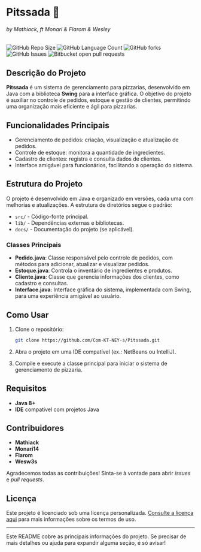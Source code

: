 # Pitssada 🍕
###### by Mathiack, ft Monari & Flarom & Wesley

![GitHub Repo Size](https://img.shields.io/github/repo-size/Com-KT-NEY-s/Pitssada?style=for-the-badge)
![GitHub Language Count](https://img.shields.io/github/languages/count/Com-KT-NEY-s/Pitssada?style=for-the-badge)
![GitHub forks](https://img.shields.io/github/forks/Com-KT-NEY-s/Pitssada?style=for-the-badge)
![GitHub Issues](https://img.shields.io/github/issues/Com-KT-NEY-s/Pitssada?style=for-the-badge)
![Bitbucket open pull requests](https://img.shields.io/bitbucket/pr-raw/Com-KT-NEY-s/Pitssada?style=for-the-badge)


## Descrição do Projeto

**Pitssada** é um sistema de gerenciamento para pizzarias, desenvolvido em Java com a biblioteca **Swing** para a interface gráfica. O objetivo do projeto é auxiliar no controle de pedidos, estoque e gestão de clientes, permitindo uma organização mais eficiente e ágil para pizzarias.

## Funcionalidades Principais

- Gerenciamento de pedidos: criação, visualização e atualização de pedidos.
- Controle de estoque: monitora a quantidade de ingredientes.
- Cadastro de clientes: registra e consulta dados de clientes.
- Interface amigável para funcionários, facilitando a operação do sistema.

## Estrutura do Projeto

O projeto é desenvolvido em Java e organizado em versões, cada uma com melhorias e atualizações. A estrutura de diretórios segue o padrão:

- `src/` - Código-fonte principal.
- `lib/` - Dependências externas e bibliotecas.
- `docs/` - Documentação do projeto (se aplicável).

### Classes Principais

- **Pedido.java**: Classe responsável pelo controle de pedidos, com métodos para adicionar, atualizar e visualizar pedidos.
- **Estoque.java**: Controla o inventário de ingredientes e produtos.
- **Cliente.java**: Classe que gerencia informações dos clientes, como cadastro e consultas.
- **Interface.java**: Interface gráfica do sistema, implementada com Swing, para uma experiência amigável ao usuário.

## Como Usar

1. Clone o repositório:

   ```bash
   git clone https://github.com/Com-KT-NEY-s/Pitssada.git
   ```

2. Abra o projeto em uma IDE compatível (ex.: NetBeans ou IntelliJ).

3. Compile e execute a classe principal para iniciar o sistema de gerenciamento de pizzaria.

## Requisitos

- **Java 8+**
- **IDE** compatível com projetos Java

## Contribuidores

- **Mathiack**
- **Monari14**
- **Flarom**
- **Wesw3s**

Agradecemos todas as contribuições! Sinta-se à vontade para abrir *issues* e *pull requests*.

## Licença

Este projeto é licenciado sob uma licença personalizada. [Consulte a licença aqui](https://github.com/Com-KT-NEY-s/Pitssada/blob/main/LICENSE.md) para mais informações sobre os termos de uso.

---

Este README cobre as principais informações do projeto. Se precisar de mais detalhes ou ajuda para expandir alguma seção, é só avisar!
